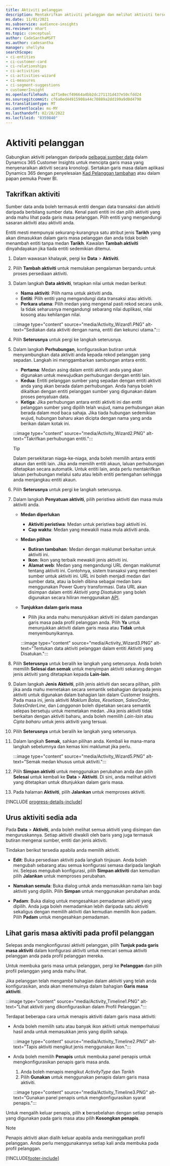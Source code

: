 ```yaml
---
title: Aktiviti pelanggan
description: Mentakrifkan aktiviti pelanggan dan melihat aktiviti tersebut dalam garis masa pada profil pelanggan.
ms.date: 11/01/2021
ms.subservice: audience-insights
ms.reviewer: mhart
ms.topic: conceptual
author: CadeSanthaMSFT
ms.author: cadesantha
manager: shellyha
searchScope:
- ci-entities
- ci-customer-card
- ci-relationships
- ci-activities
- ci-activities-wizard
- ci-measures
- ci-segment-suggestions
- customerInsight
ms.openlocfilehash: a2f1e8ecf49664a4bb2dc271131d437e50cfdd24
ms.sourcegitcommit: cf6a0ed44915908a44c70889a2dd199a9d0d4798
ms.translationtype: MT
ms.contentlocale: ms-MY
ms.lasthandoff: 02/28/2022
ms.locfileid: "8359840"
---
```

# <a name="customer-activities"></a>Aktiviti pelanggan

Gabungkan aktiviti pelanggan daripada [pelbagai sumber data](data-sources.md) dalam Dynamics 365 Customer Insights untuk mencipta garis masa yang menyenaraikan aktiviti secara kronologi. Sertakan garis masa dalam aplikasi Dynamics 365 dengan penyelesaian [Kad Pelanggan tambahan](customer-card-add-in.md) atau dalam papan pemuka Power BI.

## <a name="define-an-activity"></a>Takrifkan aktiviti

Sumber data anda boleh termasuk entiti dengan data transaksi dan aktiviti daripada berbilang sumber data. Kenal pasti entiti ini dan pilih aktiviti yang anda mahu lihat pada garis masa pelanggan. Pilih entiti yang mengandungi sasaran aktiviti atau aktiviti anda.

Entiti mesti mempunyai sekurang-kurangnya satu atribut jenis **Tarikh** yang akan dimasukkan dalam garis masa pelanggan dan anda tidak boleh menambah entiti tanpa medan **Tarikh**. Kawalan **Tambah aktiviti** dinyahdayakan jika tiada entiti sedemikian ditemui.

1. Dalam wawasan khalayak, pergi ke **Data** > **Aktiviti**.

1. Pilih **Tambah aktiviti** untuk memulakan pengalaman berpandu untuk proses persediaan aktiviti.

1. Dalam langkah **Data aktiviti**, tetapkan nilai untuk medan berikut:

   - **Nama aktiviti**: Pilih nama untuk aktiviti anda.
   - **Entiti**: Pilih entiti yang mengandungi data transaksi atau aktiviti.
   - **Perkara utama**: Pilih medan yang mengenal pasti rekod secara unik. Ia tidak seharusnya mengandungi sebarang nilai duplikasi, nilai kosong atau kehilangan nilai.

   :::image type="content" source="media/Activity_Wizard1.PNG" alt-text="Sediakan data aktiviti dengan nama, entiti dan kekunci utama.":::

1. Pilih **Seterusnya** untuk pergi ke langkah seterusnya.

1. Dalam langkah **Perhubungan**, konfigurasikan butiran untuk menyambungkan data aktiviti anda kepada rekod pelanggan yang sepadan. Langkah ini menggambarkan sambungan antara entiti.  

   - **Pertama**: Medan asing dalam entiti aktiviti anda yang akan digunakan untuk mewujudkan perhubungan dengan entiti lain.
   - **Kedua**: Entiti pelanggan sumber yang sepadan dengan entiti aktiviti anda yang akan berada dalam perhubungan. Anda hanya boleh dikaitkan dengan entiti pelanggan sumber yang digunakan dalam proses penyatuan data.
   - **Ketiga**: Jika perhubungan antara entiti aktiviti ini dan entiti pelanggan sumber yang dipilih telah wujud, nama perhubungan akan berada dalam mod baca sahaja. Jika tiada hubungan sedemikian wujud, hubungan baharu akan dicipta dengan nama yang anda berikan dalam kotak ini.

   :::image type="content" source="media/Activity_Wizard2.PNG" alt-text="Takrifkan perhubungan entiti.":::

   > [!TIP]
   > Dalam persekitaran niaga-ke-niaga, anda boleh memilih antara entiti akaun dan entiti lain. Jika anda memilih entiti akaun, laluan perhubungan ditetapkan secara automatik. Untuk entiti lain, anda perlu mentakrifkan laluan perhubungan melalui satu atau lebih entiti pertengahan sehingga anda menjangkau entiti akaun.

1. Pilih **Seterusnya** untuk pergi ke langkah seterusnya. 

1. Dalam langkah **Penyatuan aktiviti**, pilih peristiwa aktiviti dan masa mula aktiviti anda. 
   - **Medan diperlukan**
      - **Aktiviti peristiwa**: Medan untuk peristiwa bagi aktiviti ini.
      - **Cap waktu**: Medan yang mewakili masa mula aktiviti anda.

   - **Medan pilihan**
      - **Butiran tambahan**: Medan dengan maklumat berkaitan untuk aktiviti ini.
      - **Ikon**: Ikon yang terbaik mewakili jenis aktiviti ini.
      - **Alamat web**: Medan yang mengandungi URL dengan maklumat tentang aktiviti ini. Contohnya, sistem transaksi yang memberi sumber untuk aktiviti ini. URL ini boleh menjadi medan dari sumber data, atau ia boleh dibina sebagai medan baru menggunakan Power Query transformasi. Data URL akan disimpan dalam entiti *Aktiviti yang Disatukan* yang boleh digunakan secara hiliran menggunakan [API](apis.md).

   - **Tunjukkan dalam garis masa**
      - Pilih jika anda mahu menunjukkan aktiviti ini dalam pandangan garis masa pada profil pelanggan anda. Pilih **Ya** untuk menunjukkan aktiviti dalam garis masa atau **Tidak** untuk menyembunyikannya.

      :::image type="content" source="media/Activity_Wizard3.PNG" alt-text="Tentukan data aktiviti pelanggan dalam entiti Aktiviti yang Disatukan.":::

1. Pilih **Seterusnya** untuk beralih ke langkah yang seterusnya. Anda boleh memilih **Selesai dan semak** untuk menyimpan aktiviti sekarang dengan jenis aktiviti yang ditetapkan kepada **Lain-lain**. 

1. Dalam langkah **Jenis Aktiviti**, pilih jenis aktiviti dan secara pilihan, pilih jika anda mahu memetakan secara semantik sebahagian daripada jenis aktiviti untuk digunakan dalam bahagian lain dalam Customer Insights. Pada masa ini, jenis aktiviti *Maklum Balas*, *Kesetiaan*, *SalesOrder*, *SalesOrderLine*, dan *Langganan* boleh dipetakan secara semantik selepas bersetuju untuk memetakan medan. Jika jenis aktiviti tidak berkaitan dengan aktiviti baharu, anda boleh memilih *Lain-lain* atau *Cipta baharu* untuk jenis aktiviti yang tersuai.

1. Pilih **Seterusnya** untuk beralih ke langkah yang seterusnya. 

1. Dalam langkah **Semak**, sahkan pilihan anda. Kembali ke mana-mana langkah sebelumnya dan kemas kini maklumat jika perlu.

   :::image type="content" source="media/Activity_Wizard5.PNG" alt-text="Semak medan khusus untuk aktiviti.":::
   
1. Pilih **Simpan aktiviti** untuk menggunakan perubahan anda dan pilih **Selesai** untuk kembali ke **Data** > **Aktiviti**. Di sini, anda melihat aktiviti yang ditetapkan untuk ditunjukkan dalam garis masa. 

1. Pada halaman **Aktiviti**, pilih **Jalankan** untuk memproses aktiviti. 

[!INCLUDE [progress-details-include](../includes/progress-details-pane.md)]

## <a name="manage-existing-activities"></a>Urus aktiviti sedia ada

Pada **Data** > **Aktiviti**, anda boleh melihat semua aktiviti yang disimpan dan menguruskannya. Setiap aktiviti diwakili oleh baris yang juga termasuk butiran mengenai sumber, entiti dan jenis aktiviti.

Tindakan berikut tersedia apabila anda memilih aktiviti. 

- **Edit**: Buka persediaan aktiviti pada langkah tinjauan. Anda boleh mengubah sebarang atau semua konfigurasi semasa daripada langkah ini. Selepas mengubah konfigurasi, pilih **Simpan aktiviti** dan kemudian pilih **Jalankan** untuk memproses perubahan.

- **Namakan semula**: Buka dialog untuk anda memasukkan nama lain bagi aktiviti yang dipilih. Pilih **Simpan** untuk menggunakan perubahan anda.

- **Padam**: Buka dialog untuk mengesahkan pemadaman aktiviti yang dipilih. Anda juga boleh memadamkan lebih daripada satu aktiviti sekaligus dengan memilih aktiviti dan kemudian memilih ikon padam. Pilih **Padam** untuk mengesahkan pemadaman.

## <a name="view-activity-timelines-on-customer-profiles"></a>Lihat garis masa aktiviti pada profil pelanggan

Selepas anda mengkonfigurasi aktiviti pelanggan, pilih **Tunjuk pada garis masa aktiviti** dalam konfigurasi aktiviti untuk mencari semua aktiviti pelanggan anda pada profil pelanggan mereka.

Untuk membuka garis masa untuk pelanggan, pergi ke **Pelanggan** dan pilih profil pelanggan yang anda mahu lihat.

Jika pelanggan telah mengambil bahagian dalam aktiviti yang telah anda konfigurasikan, anda akan menemuinya dalam bahagian **Garis masa aktiviti**.

:::image type="content" source="media/Activity_Timeline1.PNG" alt-text="Lihat aktiviti yang dikonfigurasikan dalam Profil Pelanggan.":::

Terdapat beberapa cara untuk menapis aktiviti dalam garis masa aktiviti:

- Anda boleh memilih satu atau banyak ikon aktiviti untuk memperhalusi hasil anda untuk memasukkan jenis yang dipilih sahaja.

  :::image type="content" source="media/Activity_Timeline2.PNG" alt-text="Tapis aktiviti mengikut jenis menggunakan ikon.":::

- Anda boleh memilih **Penapis** untuk membuka panel penapis untuk mengkonfigurasikan penapis garis masa anda.

   1. Anda boleh menapis mengikut *ActivityType* dan *Tarikh*
   1. Pilih **Gunakan** untuk menggunakan penapis dalam garis masa aktiviti.

   :::image type="content" source="media/Activity_Timeline3.PNG" alt-text="Gunakan panel penapis untuk mengkonfigurasikan syarat penapis.":::

Untuk mengalih keluar penapis, pilih **x** bersebelahan dengan setiap penapis yang digunakan pada garis masa atau pilih **Kosongkan penapis**.


> [!NOTE]
> Penapis aktiviti akan dialih keluar apabila anda meninggalkan profil pelanggan. Anda perlu menggunakannya setiap kali anda membuka pada profil pelanggan.

[!INCLUDE[footer-include](../includes/footer-banner.md)]
